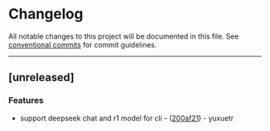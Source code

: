 # Changelog

All notable changes to this project will be documented in this file. See [conventional commits](https://www.conventionalcommits.org/) for commit guidelines.

---
## [unreleased]

### Features

- support deepseek chat and r1 model for cli - ([200af21](https://github.com/yuxuetr/rust-template/commit/200af215b4f6973871bc105f16210946e4316392)) - yuxuetr

<!-- generated by git-cliff -->
